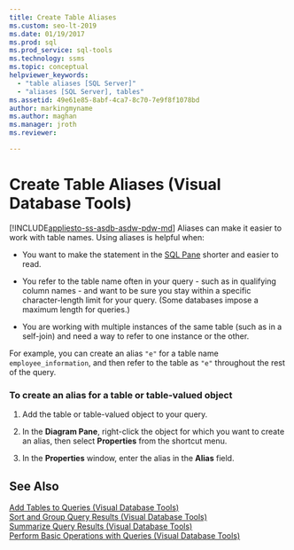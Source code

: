 ```yaml
---
title: Create Table Aliases
ms.custom: seo-lt-2019
ms.date: 01/19/2017
ms.prod: sql
ms.prod_service: sql-tools
ms.technology: ssms
ms.topic: conceptual
helpviewer_keywords: 
  - "table aliases [SQL Server]"
  - "aliases [SQL Server], tables"
ms.assetid: 49e61e85-8abf-4ca7-8c70-7e9f8f1078bd
author: markingmyname
ms.author: maghan
ms.manager: jroth
ms.reviewer: 

---
```

# Create Table Aliases (Visual Database Tools)
[!INCLUDE[appliesto-ss-asdb-asdw-pdw-md](../../includes/appliesto-ss-asdb-asdw-pdw-md.md)]
Aliases can make it easier to work with table names. Using aliases is helpful when:  
  
-   You want to make the statement in the [SQL Pane](../../ssms/visual-db-tools/sql-pane-visual-database-tools.md) shorter and easier to read.  
  
-   You refer to the table name often in your query - such as in qualifying column names - and want to be sure you stay within a specific character-length limit for your query. (Some databases impose a maximum length for queries.)  
  
-   You are working with multiple instances of the same table (such as in a self-join) and need a way to refer to one instance or the other.  
  
For example, you can create an alias `"e"` for a table name `employee_information`, and then refer to the table as `"e"` throughout the rest of the query.  
  
### To create an alias for a table or table-valued object  
  
1.  Add the table or table-valued object to your query.  
  
2.  In the **Diagram Pane**, right-click the object for which you want to create an alias, then select **Properties** from the shortcut menu.  
  
3.  In the **Properties** window, enter the alias in the **Alias** field.  
  
## See Also  
[Add Tables to Queries &#40;Visual Database Tools&#41;](../../ssms/visual-db-tools/add-tables-to-queries-visual-database-tools.md)  
[Sort and Group Query Results &#40;Visual Database Tools&#41;](../../ssms/visual-db-tools/sort-and-group-query-results-visual-database-tools.md)  
[Summarize Query Results &#40;Visual Database Tools&#41;](../../ssms/visual-db-tools/summarize-query-results-visual-database-tools.md)  
[Perform Basic Operations with Queries &#40;Visual Database Tools&#41;](../../ssms/visual-db-tools/perform-basic-operations-with-queries-visual-database-tools.md)  
  
